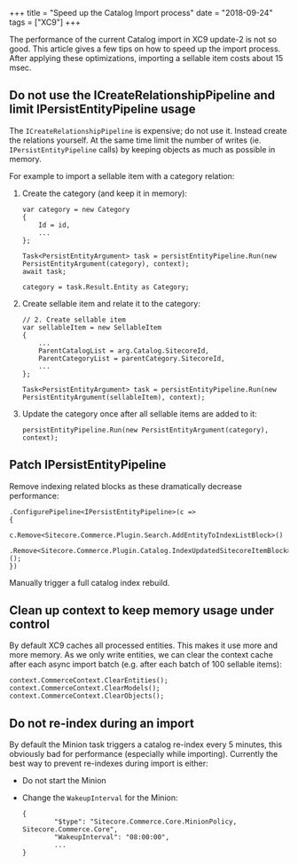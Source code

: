 +++
title = "Speed up the Catalog Import process"
date = "2018-09-24"
tags = ["XC9"]
+++

The performance of the current Catalog import in XC9 update-2 is not so good. This article gives a few tips on how to speed up the import process.
After applying these optimizations, importing a sellable item costs about 15 msec.
<!--more-->
## Do not use the ICreateRelationshipPipeline and limit IPersistEntityPipeline usage
The `ICreateRelationshipPipeline` is expensive; do not use it. Instead create the relations yourself. At the same time limit the number of writes (ie. `IPersistEntityPipeline` calls) by keeping objects as much as possible in memory.

For example to import a sellable item with a category relation:

1. Create the category (and keep it in memory):
    ```
    var category = new Category
    {
        Id = id,
        ...
    };

    Task<PersistEntityArgument> task = persistEntityPipeline.Run(new PersistEntityArgument(category), context);
    await task;

    category = task.Result.Entity as Category;
    ```

2. Create sellable item and relate it to the category:
    ```
    // 2. Create sellable item
    var sellableItem = new SellableItem
    {
        ...
        ParentCatalogList = arg.Catalog.SitecoreId,
        ParentCategoryList = parentCategory.SitecoreId,
        ...
    };

    Task<PersistEntityArgument> task = persistEntityPipeline.Run(new PersistEntityArgument(sellableItem), context);
    ```

3. Update the category once after all sellable items are added to it:
    ```
    persistEntityPipeline.Run(new PersistEntityArgument(category), context);
    ```

## Patch IPersistEntityPipeline
Remove indexing related blocks as these dramatically decrease performance:
```
.ConfigurePipeline<IPersistEntityPipeline>(c =>
{
        c.Remove<Sitecore.Commerce.Plugin.Search.AddEntityToIndexListBlock>()
        .Remove<Sitecore.Commerce.Plugin.Catalog.IndexUpdatedSitecoreItemBlock>();
})
```
Manually trigger a full catalog index rebuild.

## Clean up context to keep memory usage under control
By default XC9 caches all processed entities. This makes it use more and more memory. As we only write entities, we can clear the context cache after each async import batch (e.g. after each batch of 100 sellable items):
```
context.CommerceContext.ClearEntities();
context.CommerceContext.ClearModels();
context.CommerceContext.ClearObjects();
```

## Do not re-index during an import
By default the Minion task triggers a catalog re-index every 5 minutes, this obviously bad for performance (especially while importing).
Currently the best way to prevent re-indexes during import is either:

- Do not start the Minion

- Change the `WakeupInterval` for the Minion:
    ```
    {
            "$type": "Sitecore.Commerce.Core.MinionPolicy, Sitecore.Commerce.Core",
            "WakeupInterval": "08:00:00",
            ...
    }
    ```
